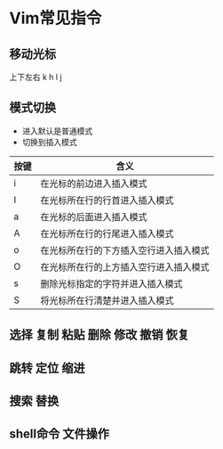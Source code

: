 # Vim常见指令

## 移动光标

上下左右
        k
    h       l
        j

## 模式切换

- 进入默认是普通模式
- 切换到插入模式

|按键|含义|
|-|-|
|i|在光标的前边进入插入模式|
|I|在光标所在行的行首进入插入模式|
|a|在光标的后面进入插入模式|
|A|在光标所在行的行尾进入插入模式|
|o|在光标所在行的下方插入空行进入插入模式|
|O|在光标所在行的上方插入空行进入插入模式|
|s|删除光标指定的字符并进入插入模式|
|S|将光标所在行清楚并进入插入模式|

## 选择 复制 粘贴 删除 修改 撤销 恢复

## 跳转 定位 缩进

## 搜索 替换

## shell命令 文件操作